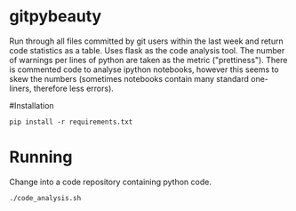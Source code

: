 # gitpybeauty
Run through all files committed by git users within the last week and return code statistics as a table. Uses flask as the code analysis tool. The number of warnings per lines of python are taken as the metric ("prettiness"). There is commented code to analyse ipython notebooks, however this seems to skew the numbers (sometimes notebooks contain many standard one-liners, therefore less errors).

#Installation

```
pip install -r requirements.txt
```

# Running
Change into a code repository containing python code. 

```
./code_analysis.sh
```

